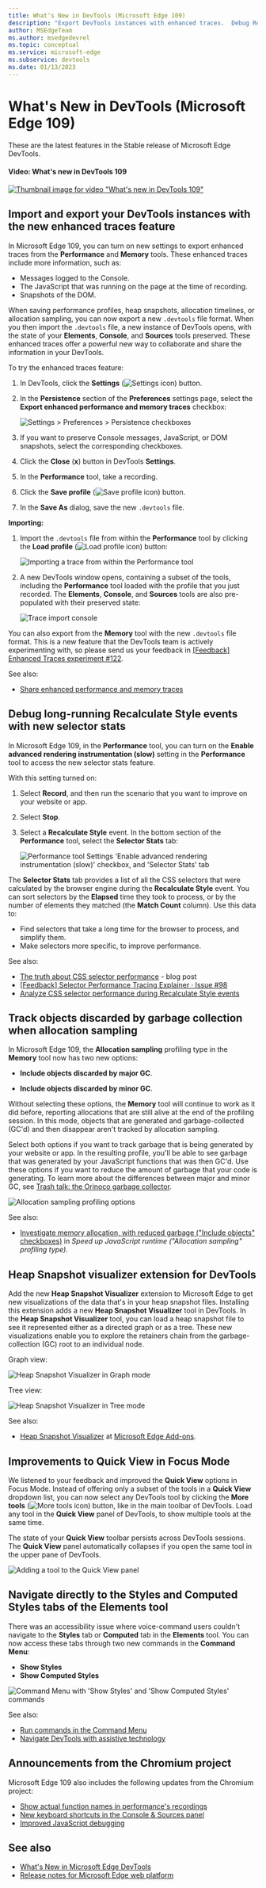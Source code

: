 ```yaml
---
title: What's New in DevTools (Microsoft Edge 109)
description: "Export DevTools instances with enhanced traces.  Debug Recalculate Styles events in Performance tool with selector stats.  Track GC'd objects when Allocation sampling in Memory tool.  Heap Snapshot Visualizer.  Quick View in Focus Mode has all tools.  Navigate directly to Styles in Elements tool.  And more."
author: MSEdgeTeam
ms.author: msedgedevrel
ms.topic: conceptual
ms.service: microsoft-edge
ms.subservice: devtools
ms.date: 01/13/2023
---
```

# What's New in DevTools (Microsoft Edge 109)

These are the latest features in the Stable release of Microsoft Edge DevTools.


<!-- ------------------------------ -->
#### Video: What's new in DevTools 109

[![Thumbnail image for video "What's new in DevTools 109"](./devtools-109-images/devtools-whatsnew-109.png)](https://www.youtube.com/watch?v=b-q-PLmO-ns)


<!-- ====================================================================== -->
## Import and export your DevTools instances with the new enhanced traces feature

<!-- Subtitle: Use enhanced traces to preserve Console messages, DOM snapshots, and the JavaScript running on the page when exporting a heap snapshot or performance trace. -->

In Microsoft Edge 109, you can turn on new settings to export enhanced traces from the **Performance** and **Memory** tools.  These enhanced traces include more information, such as:
*  Messages logged to the Console.
*  The JavaScript that was running on the page at the time of recording.
*  Snapshots of the DOM.

When saving performance profiles, heap snapshots, allocation timelines, or allocation sampling, you can now export a new `.devtools` file format.  When you then import the `.devtools` file, a new instance of DevTools opens, with the state of your **Elements**, **Console**, and **Sources** tools preserved.  These enhanced traces offer a powerful new way to collaborate and share the information in your DevTools.

To try the enhanced traces feature:

1. In DevTools, click the **Settings** (![Settings icon](./devtools-109-images/settings-gear-icon-light-theme.png)) button.

1. In the **Persistence** section of the **Preferences** settings page, select the **Export enhanced performance and memory traces** checkbox:

   ![Settings > Preferences > Persistence checkboxes](./devtools-109-images/enhanced-trace-settings.png)

1. If you want to preserve Console messages, JavaScript, or DOM snapshots, select the corresponding checkboxes.

1. Click the **Close** (**x**) button in DevTools **Settings**.

1. In the **Performance** tool, take a recording.

1. Click the **Save profile** (![Save profile icon](./devtools-109-images/save-profile-icon.png)) button.

1. In the **Save As** dialog, save the new `.devtools` file.


**Importing:**

1. Import the `.devtools` file from within the **Performance** tool by clicking the **Load profile** (![Load profile icon](./devtools-109-images/load-profile-icon.png)) button:

   ![Importing a trace from within the Performance tool](./devtools-109-images/enhanced-trace-import.png)

1. A new DevTools window opens, containing a subset of the tools, including the **Performance** tool loaded with the profile that you just recorded.  The **Elements**, **Console**, and **Sources** tools are also pre-populated with their preserved state:

   ![Trace import console](./devtools-109-images/enhanced-trace-import-console.png)

You can also export from the **Memory** tool with the new `.devtools` file format.  This is a new feature that the DevTools team is actively experimenting with, so please send us your feedback in [[Feedback] Enhanced Traces experiment #122](https://github.com/MicrosoftEdge/DevTools/issues/122).

See also:
* [Share enhanced performance and memory traces](../../../experimental-features/share-traces.md)


<!-- ====================================================================== -->
## Debug long-running Recalculate Style events with new selector stats

<!-- Subtitle: Understand which of your CSS selectors are contributing to slow performance of your website or app. -->

In Microsoft Edge 109, in the **Performance** tool, you can turn on the **Enable advanced rendering instrumentation (slow)** setting in the **Performance** tool to access the new selector stats feature.

With this setting turned on:

1. Select **Record**, and then run the scenario that you want to improve on your website or app.

1. Select **Stop**.

1. Select a **Recalculate Style** event.  In the bottom section of the **Performance** tool, select the **Selector Stats** tab:

   ![Performance tool Settings 'Enable advanced rendering instrumentation (slow)' checkbox, and 'Selector Stats' tab](./devtools-109-images/advanced-rendering-instrum.png)

The **Selector Stats** tab provides a list of all the CSS selectors that were calculated by the browser engine during the **Recalculate Style** event.  You can sort selectors by the **Elapsed** time they took to process, or by the number of elements they matched (the **Match Count** column).  Use this data to:

* Find selectors that take a long time for the browser to process, and simplify them.
* Make selectors more specific, to improve performance.

See also:
* [The truth about CSS selector performance](https://blogs.windows.com/msedgedev/2023/01/17/the-truth-about-css-selector-performance/) - blog post
* [[Feedback] Selector Performance Tracing Explainer · Issue #98](https://github.com/MicrosoftEdge/DevTools/issues/98)
* [Analyze CSS selector performance during Recalculate Style events](../../../performance/selector-stats.md)


<!-- ====================================================================== -->
## Track objects discarded by garbage collection when allocation sampling

<!-- Subtitle: Use the new options under Allocation sampling to track how much garbage your website or app is generating. -->
<!-- or: how much detached memory, memory leaks, unused allocated memory -->

In Microsoft Edge 109, the **Allocation sampling** profiling type in the **Memory** tool now has two new options:

*  **Include objects discarded by major GC**.

*  **Include objects discarded by minor GC**.

Without selecting these options, the **Memory** tool will continue to work as it did before, reporting allocations that are still alive at the end of the profiling session.  In this mode, objects that are generated and garbage-collected (GC'd) and then disappear aren't tracked by allocation sampling.

Select both options if you want to track garbage that is being generated by your website or app.  In the resulting profile, you'll be able to see garbage that was generated by your JavaScript functions that was then GC'd.  Use these options if you want to reduce the amount of garbage that your code is generating.  To learn more about the differences between major and minor GC, see [Trash talk: the Orinoco garbage collector](https://v8.dev/blog/trash-talk).

![Allocation sampling profiling options](./devtools-109-images/allocation-sampling-profiling-options.png)
 
See also:
* [Investigate memory allocation, with reduced garbage ("Include objects" checkboxes)](../../../rendering-tools/js-runtime.md#investigate-memory-allocation-with-reduced-garbage-include-objects-checkboxes) in _Speed up JavaScript runtime ("Allocation sampling" profiling type)_.


<!-- ====================================================================== -->
## Heap Snapshot visualizer extension for DevTools

<!-- Subtitle: Visualize the data in your heap snapshot like you've never seen before, as a directed graph or a tree. -->

Add the new **Heap Snapshot Visualizer** extension to Microsoft Edge to get new visualizations of the data that's in your heap snapshot files.  Installing this extension adds a new **Heap Snapshot Visualizer** tool in DevTools.  In the **Heap Snapshot Visualizer** tool, you can load a heap snapshot file to see it represented either as a directed graph or as a tree.  These new visualizations enable you to explore the retainers chain from the garbage-collection (GC) root to an individual node.

Graph view:

![Heap Snapshot Visualizer in Graph mode](./devtools-109-images/heap-snapshot-visualizer-graph.png)

Tree view:

![Heap Snapshot Visualizer in Tree mode](./devtools-109-images/heap-snapshot-visualizer-tree.png)

See also:
* [Heap Snapshot Visualizer](https://microsoftedge.microsoft.com/addons/detail/heap-snapshot-visualizer/fceldlhognbemkgfacnffkdanocidgce) at [Microsoft Edge Add-ons](https://microsoftedge.microsoft.com/addons/).


<!-- ====================================================================== -->
## Improvements to Quick View in Focus Mode

<!-- Subtitle: Quick View now allows you to pick any tool, show several tools at once and persists across sessions. -->

We listened to your feedback and improved the **Quick View** options in Focus Mode.  Instead of offering only a subset of the tools in a **Quick View** dropdown list, you can now select any DevTools tool by clicking the **More tools** (![More tools icon](./devtools-109-images/more-tools-icon-light-theme.png)) button, like in the main toolbar of DevTools.  Load any tool in the **Quick View** panel of DevTools, to show multiple tools at the same time.

The state of your **Quick View** toolbar persists across DevTools sessions.  The **Quick View** panel automatically collapses if you open the same tool in the upper pane of DevTools.

![Adding a tool to the Quick View panel](./devtools-109-images/add-tool-to-quick-view.png)


<!-- ====================================================================== -->
## Navigate directly to the Styles and Computed Styles tabs of the Elements tool

<!-- Subtitle: Use the Command Menu to directly navigate to the Styles tab of the Elements tool. -->

There was an accessibility issue where voice-command users couldn't navigate to the **Styles** tab or **Computed** tab in the **Elements** tool.  You can now access these tabs through two new commands in the **Command Menu**:
* **Show Styles**
* **Show Computed Styles**

![Command Menu with 'Show Styles' and 'Show Computed Styles' commands](./devtools-109-images/show-styles.png)

See also:
* [Run commands in the Command Menu](../../../command-menu/index.md)
* [Navigate DevTools with assistive technology](../../../accessibility/navigation.md)


<!-- ====================================================================== -->
## Announcements from the Chromium project

Microsoft Edge 109 also includes the following updates from the Chromium project:

* [Show actual function names in performance's recordings](https://developer.chrome.com/blog/new-in-devtools-109/#performance)
* [New keyboard shortcuts in the Console & Sources panel](https://developer.chrome.com/blog/new-in-devtools-109/#keyboard-shortcuts)
* [Improved JavaScript debugging](https://developer.chrome.com/blog/new-in-devtools-109/#debugging)


<!-- ====================================================================== -->
<!-- uncomment if content is copied from developer.chrome.com to this page -->

<!-- > [!NOTE]
> Portions of this page are modifications based on work created and [shared by Google](https://developers.google.com/terms/site-policies) and used according to terms described in the [Creative Commons Attribution 4.0 International License](https://creativecommons.org/licenses/by/4.0).
> The original page for announcements from the Chromium project is [What's New in DevTools (Chrome 109)](https://developer.chrome.com/blog/new-in-devtools-109) and is authored by Jecelyn Yeen. -->


<!-- ====================================================================== -->
<!-- uncomment if content is copied from developer.chrome.com to this page -->

<!-- [![Creative Commons License](../../../../media/cc-logo/88x31.png)](https://creativecommons.org/licenses/by/4.0)
This work is licensed under a [Creative Commons Attribution 4.0 International License](https://creativecommons.org/licenses/by/4.0). -->


<!-- ====================================================================== -->
## See also

* [What's New in Microsoft Edge DevTools](../../whats-new.md)
* [Release notes for Microsoft Edge web platform](../../../../web-platform/release-notes/index.md)
